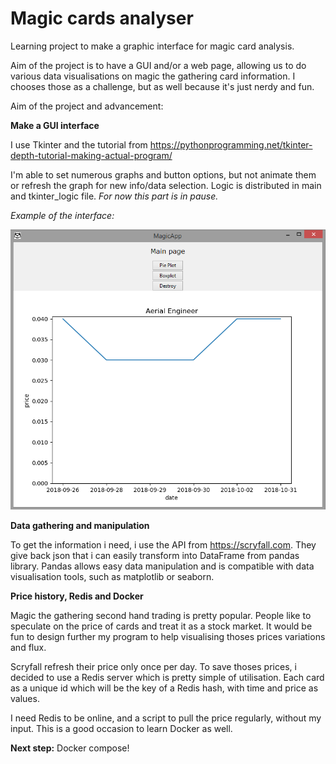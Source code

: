# Magic cards analyser
Learning project to make a graphic interface for magic card analysis.

Aim of the project is to have a GUI and/or a web page, allowing us to do
various data visualisations on magic the gathering card information. I 
chooses those as a challenge, but as well because it's just nerdy and fun.

Aim of the project and advancement:

**Make a GUI interface**

I use Tkinter and the tutorial from https://pythonprogramming.net/tkinter-depth-tutorial-making-actual-program/

I'm able to set numerous graphs and button options, but not animate them
or refresh the graph for new info/data selection. Logic is distributed in
main and tkinter_logic file. *For now this part is in pause.*

*Example of the interface:*

![Exemple of the interface](Exemple.png)

**Data gathering and manipulation**

To get the information i need, i use the API from https://scryfall.com. 
They give back json that i can easily transform into DataFrame from pandas library.
Pandas allows easy data manipulation and is compatible with data visualisation tools, 
such as matplotlib or seaborn.

**Price history, Redis and Docker**

Magic the gathering second hand trading is pretty popular. People like to 
speculate on the price of cards and treat it as a stock market. It would 
be fun to design further my program to help visualising thoses prices 
variations and flux.

Scryfall refresh their price only once per day. To save thoses prices, 
i decided to use a Redis server which is pretty simple of utilisation.
Each card as a unique id which will be the key of a Redis hash, with time
and price as values. 

I need Redis to be online, and a script to pull the price regularly, 
without my input. This is a good occasion to learn Docker as well.

**Next step:** Docker compose! 
